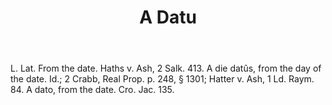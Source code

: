 ---
title: A Datu
letter: A
permalink: "/definitions/a-datu.html"
body: L. Lat. From the date. Haths v. Ash, 2 Salk. 413. A die datûs, from the day
  of the date. Id.; 2 Crabb, Real Prop. p. 248, § 1301; Hatter v. Ash, 1 Ld. Raym.
  84. A dato, from the date. Cro. Jac. 135.
published_at: '2018-07-07'
source: Black's Law Dictionary
ngram: false
layout: post
---